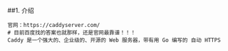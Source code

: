 ##1. 介绍
```shell
官网：https://caddyserver.com/
# 目前百度找的答案也就那样，还是官网最靠谱！！！
Caddy 是一个强大的、企业级的、开源的 Web 服务器，带有用 Go 编写的 自动 HTTPS

```
